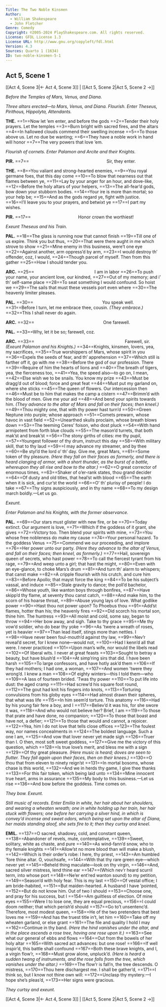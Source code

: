 ```yaml
---
Title: The Two Noble Kinsmen
Author: 
  - William Shakespeare
  - John Fletcher
Genre: Comedy
Copyright: ©2005-2024 PlayShakespeare.com. All rights reserved.
License: GFDL License 1.3
License URL: http://www.gnu.org/copyleft/fdl.html
Version: 4.3
Sources: Quarto 1 (1634)
ID: two-noble-kinsmen-5-1
---
```


## Act 5, Scene 1
[[Act 4, Scene 3|← Act 4, Scene 3]] | [[Act 5, Scene 2|Act 5, Scene 2 →]]

*Before the Temples of Mars, Venus, and Diana.*

*Three altars erected—to Mars, Venus, and Diana. Flourish. Enter Theseus, Pirithous, Hippolyta, Attendants.*

**THE.**
==1==Now let ’em enter, and before the gods
==2==Tender their holy prayers. Let the temples
==3==Burn bright with sacred fires, and the altars
==4==In hallowed clouds commend their swelling incense
==5==To those above us. Let no due be wanting;
==6==They have a noble work in hand will honor
==7==The very powers that love ’em.

*Flourish of cornets. Enter Palamon and Arcite and their Knights.*

**PIR.**
==7==                  Sir, they enter.

**THE.**
==8==You valiant and strong-hearted enemies,
==9==You royal germane foes, that this day come
==10==To blow that nearness out that flames between ye,
==11==Lay by your anger for an hour, and dove-like,
==12==Before the holy altars of your helpers,
==13==The all-fear’d gods, bow down your stubborn bodies.
==14==Your ire is more than mortal; so your help be;
==15==And as the gods regard ye, fight with justice.
==16==I’ll leave you to your prayers, and betwixt ye
==17==I part my wishes.

**PIR.**
==17==           Honor crown the worthiest!

*Exeunt Theseus and his Train.*

**PAL.**
==18==The glass is running now that cannot finish
==19==Till one of us expire. Think you but thus,
==20==That were there aught in me which strove to show
==21==Mine enemy in this business, were’t one eye
==22==Against another, arm oppress’d by arm,
==23==I would destroy th’ offender, coz, I would,
==24==Though parcel of myself. Then from this gather
==25==How I should tender you.

**ARC.**
==25==              I am in labor
==26==To push your name, your ancient love, our kindred,
==27==Out of my memory; and i’ th’ self-same place
==28==To seat something I would confound. So hoist we
==29==The sails that must these vessels port even where
==30==The heavenly limiter pleases.

**PAL.**
==30==                You speak well.
==31==Before I turn, let me embrace thee, cousin.
*(They embrace.)*
==32==This I shall never do again.

**ARC.**
==32==                One farewell.

**PAL.**
==33==Why, let it be so; farewell, coz.

**ARC.**
==33==                     Farewell, sir.
*(Exeunt Palamon and his Knights.)*
==34==Knights, kinsmen, lovers, yea, my sacrifices,
==35==True worshippers of Mars, whose spirit in you
==36==Expels the seeds of fear, and th’ apprehension
==37==Which still is farther off it, go with me
==38==Before the god of our profession. There
==39==Require of him the hearts of lions and
==40==The breath of tigers, yea, the fierceness too,
==41==Yea, the speed also—to go on, I mean,
==42==Else wish we to be snails. You know my prize
==43==Must be dragg’d out of blood; force and great feat
==44==Must put my garland on, where she sticks
==45==The queen of flowers. Our intercession then
==46==Must be to him that makes the camp a cistern
==47==Brimm’d with the blood of men. Give me your aid
==48==And bend your spirits towards him.
*(They advance to the altar of Mars and fall on their faces; then kneel.)*
==49==Thou mighty one, that with thy power hast turn’d
==50==Green Neptune into purple; whose approach
==51==Comets prewarn, whose havoc in vast field
==52==Unearthed skulls proclaim, whose breath blows down
==53==The teeming Ceres’ foison, who dost pluck
==54==With hand armipotent from forth blue clouds
==55==The mason’d turrets, that both mak’st and break’st
==56==The stony girths of cities: me thy pupil,
==57==Youngest follower of thy drum, instruct this day
==58==With military skill, that to thy laud
==59==I may advance my streamer, and by thee
==60==Be styl’d the lord o’ th’ day. Give me, great Mars,
==61==Some token of thy pleasure.
*(Here they fall on their faces as formerly, and there is heard clanging of armor, with a short thunder, as the burst of a battle, whereupon they all rise and bow to the altar.)*
==62==O great corrector of enormous times,
==63==Shaker of o’er-rank states, thou grand decider
==64==Of dusty and old titles, that heal’st with blood
==65==The earth when it is sick, and cur’st the world
==66==O’ th’ plurisy of people! I do take
==67==Thy signs auspiciously, and in thy name
==68==To my design march boldly.—Let us go.

*Exeunt.*

*Enter Palamon and his Knights, with the former observance.*

**PAL.**
==69==Our stars must glister with new fire, or be
==70==Today extinct. Our argument is love,
==71==Which if the goddess of it grant, she gives
==72==Victory too. Then blend your spirits with mine,
==73==You whose free nobleness do make my cause
==74==Your personal hazard. To the goddess Venus
==75==Commend we our proceeding, and implore
==76==Her power unto our party.
*(Here they advance to the altar of Venus, and fall on their faces; then kneel, as formerly.)*
==77==Hail, sovereign queen of secrets, who hast power
==78==To call the fiercest tyrant from his rage,
==79==And weep unto a girl; that hast the might,
==80==Even with an eye-glance, to choke Mars’s drum
==81==And turn th’ alarm to whispers; that canst make
==82==A cripple flourish with his crutch, and cure him
==83==Before Apollo; that mayst force the king
==84==To be his subject’s vassal, and induce
==85==Stale gravity to dance; the poll’d bachelor,
==86==Whose youth, like wanton boys through bonfires,
==87==Have skipp’d thy flame, at seventy thou canst catch,
==88==And make him, to the scorn of his hoarse throat,
==89==Abuse young lays of love. What godlike power
==90==Hast thou not power upon? To Phoebus thou
==91==Add’st flames, hotter than his; the heavenly fires
==92==Did scorch his mortal son, thine him. The huntress
==93==All moist and cold, some say, began to throw
==94==Her bow away, and sigh. Take to thy grace
==95==Me thy vow’d soldier, who do bear thy yoke
==96==As ’twere a wreath of roses, yet is heavier
==97==Than lead itself, stings more than nettles. I
==98==Have never been foul-mouth’d against thy law,
==99==Nev’r reveal’d secret, for I knew none—would not,
==100==Had I kenn’d all that were. I never practiced
==101==Upon man’s wife, nor would the libels read
==102==Of liberal wits. I never at great feasts
==103==Sought to betray a beauty, but have blush’d
==104==At simp’ring sirs that did. I have been harsh
==105==To large confessors, and have hotly ask’d them
==106==If they had mothers; I had one, a woman,
==107==And women ’twere they wrong’d. I knew a man
==108==Of eighty winters—this I told them—who
==109==A lass of fourteen brided. ’Twas thy power
==110==To put life into dust: the aged cramp
==111==Had screw’d his square foot round,
==112==The gout had knit his fingers into knots,
==113==Torturing convulsions from his globy eyes
==114==Had almost drawn their spheres, that what was life
==115==In him seem’d torture. This anatomy
==116==Had by his young fair fere a boy, and I
==117==Believ’d it was his, for she swore it was,
==118==And who would not believe her? Brief, I am
==119==To those that prate and have done, no companion;
==120==To those that boast and have not, a defier;
==121==To those that would and cannot, a rejoicer.
==122==Yea, him I do not love that tells close offices
==123==The foulest way, nor names concealments in
==124==The boldest language. Such a one I am,
==125==And vow that lover never yet made sigh
==126==Truer than I. O then, most soft sweet goddess,
==127==Give me the victory of this question, which
==128==Is true love’s merit, and bless me with a sign
==129==Of thy great pleasure.
*(Here music is heard; doves are seen to flutter. They fall again upon their faces, then on their knees.)*
==130==O thou that from eleven to ninety reign’st
==131==In mortal bosoms, whose chase is this world,
==132==And we in herds thy game, I give thee thanks
==133==For this fair token, which being laid unto
==134==Mine innocent true heart, arms in assurance
==135==My body to this business.—Let us rise
==136==And bow before the goddess. Time comes on.

*They bow. Exeunt.*

*Still music of records. Enter Emilia in white, her hair about her shoulders, and wearing a wheaten wreath; one in white holding up her train, her hair stuck with flowers; one before her carrying a silver hind, in which is convey’d incense and sweet odors, which being set upon the altar of Diana, her maids standing aloof, she sets fire to it; then they curtsy and kneel.*

**EMIL.**
==137==O sacred, shadowy, cold, and constant queen,
==138==Abandoner of revels, mute, contemplative,
==139==Sweet, solitary, white as chaste, and pure
==140==As wind-fann’d snow, who to thy female knights
==141==Allow’st no more blood than will make a blush,
==142==Which is their order’s robe: I here, thy priest,
==143==Am humbled ’fore thine altar. O, vouchsafe,
==144==With that thy rare green eye—which never yet
==145==Beheld thing maculate—look on thy virgin,
==146==And, sacred silver mistress, lend thine ear
==147==(Which nev’r heard scurril term, into whose port
==148==Ne’er ent’red wanton sound) to my petition,
==149==Season’d with holy fear. This is my last
==150==Of vestal office; I am bride-habited,
==151==But maiden-hearted. A husband I have ’pointed,
==152==But do not know him. Out of two I should
==153==Choose one, and pray for his success, but I
==154==Am guiltless of election. Of mine eyes
==155==Were I to lose one, they are equal precious,
==156==I could doom neither; that which perish’d should
==157==Go to’t unsentenc’d. Therefore, most modest queen,
==158==He of the two pretenders that best loves me
==159==And has the truest title in’t, let him
==160==Take off my wheaten garland, or else grant
==161==The file and quality I hold I may
==162==Continue in thy band.
*(Here the hind vanishes under the altar, and in the place ascends a rose tree, having one rose upon it.)*
==163==See what our general of ebbs and flows
==164==Out from the bowels of her holy altar
==165==With sacred act advances: but one rose!
==166==If well inspir’d, this battle shall confound
==167==Both these brave knights, and I, a virgin flow’r,
==168==Must grow alone, unpluck’d.
*(Here is heard a sudden twang of instruments, and the rose falls from the tree, which vanishes under the altar.)*
==169==The flow’r is fall’n, the tree descends. O mistress,
==170==Thou here dischargest me. I shall be gather’d,
==171==I think so, but I know not thine own will:
==172==Unclasp thy mystery.—I hope she’s pleas’d,
==173==Her signs were gracious.

*They curtsy and exeunt.*

[[Act 4, Scene 3|← Act 4, Scene 3]] | [[Act 5, Scene 2|Act 5, Scene 2 →]]
